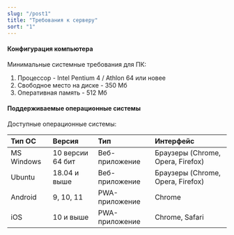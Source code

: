```yaml
---
slug: "/post1"
title: "Требования к серверу"
sort: "1"
---
```


#### Конфигурация компьютера

Минимальные системные требования для ПК:

1. Процессор - Intel Pentium 4 / Athlon 64 или новее
2. Свободное место на диске - 350 Мб
3. Оперативная память - 512 Mб

#### Поддерживаемые операционные системы

Доступные операционные системы:

|Тип ОС|Версия|Тип|Интерфейс|
| :- | :- | :- | :- |
|MS Windows|10 версии 64 бит |Веб-приложение|Браузеры (Chrome, Opera, Firefox)|
|Ubuntu|18.04 и выше|Веб-приложение|Браузеры (Chrome, Opera, Firefox)|
|Android|9, 10, 11|PWA-приложение|Chrome|
|iOS|10 и выше|PWA-приложение|Chrome, Safari|
